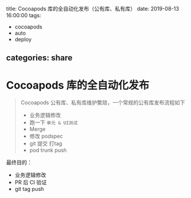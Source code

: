 title: Cocoapods 库的全自动化发布（公有库、私有库）
date: 2019-08-13 16:00:00
tags:

- cocoapods
- auto
- deploy

categories: share
---

# Cocoapods 库的全自动化发布

> Cocoapods 公有库、私有库维护繁琐，一个常规的公有库发布流程如下
> 
> - 业务逻辑修改
> - 跑一下 `单元 & UI测试`
> - Merge
> - 修改 podspec
> - git 提交 打tag
> - pod trunk push

最终目的：

- 业务逻辑修改
- PR 后 CI 验证
- git tag push


